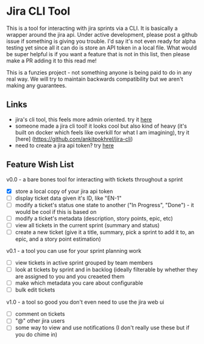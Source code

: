 # Jira CLI Tool

This is a tool for interacting with jira sprints via a CLI. It is basically a wrapper around the jira api. Under active development, please post a github issue if something is giving you trouble. I'd say it's not even ready for alpha testing yet since all it can do is store an API token in a local file. What would be super helpful is if you want a feature that is not in this list, then please make a PR adding it to this read me! 

This is a funzies project - not something anyone is being paid to do in any real way. We will try to maintain backwards compatibility but we aren't making any guarantees.

## Links

- jira's cli tool, this feels more admin oriented. try it [here](https://marketplace.atlassian.com/apps/6398/jira-command-line-interface-cli?tab=overview&hosting=cloud)
- someone made a jira cli tool! it looks cool but also kind of heavy (it's built on docker which feels like overkill for what I am imagining), try it [here] (https://github.com/ankitpokhrel/jira-cli)
- need to create a jira api token? try [here](https://id.atlassian.com/manage-profile/security/api-tokens)

## Feature Wish List

v0.0 - a bare bones tool for interacting with tickets throughout a sprint
- [x] store a local copy of your jira api token
- [ ] display ticket data given it's ID, like "EN-1"
- [ ] modify a ticket's status one state to another ("In Progress", "Done") - it would be cool if this is based on
- [ ] modify a ticket's metadata (description, story points, epic, etc)
- [ ] view all tickets in the current sprint (summary and status)
- [ ] create a new ticket (give it a title, summary, pick a sprint to add it to, an epic, and a story point estimation)

v0.1 - a tool you can use for your sprint planning work
- [ ] view tickets in active sprint grouped by team members
- [ ] look at tickets by sprint and in backlog (ideally filterable by whether they are assigned to you and you creaeted them
- [ ] make which metadata you care about configurable
- [ ] bulk edit tickets

v1.0 - a tool so good you don't even need to use the jira web ui
- [ ] comment on tickets
- [ ] "@" other jira users
- [ ] some way to view and use notifications (I don't really use these but if you do chime in)
